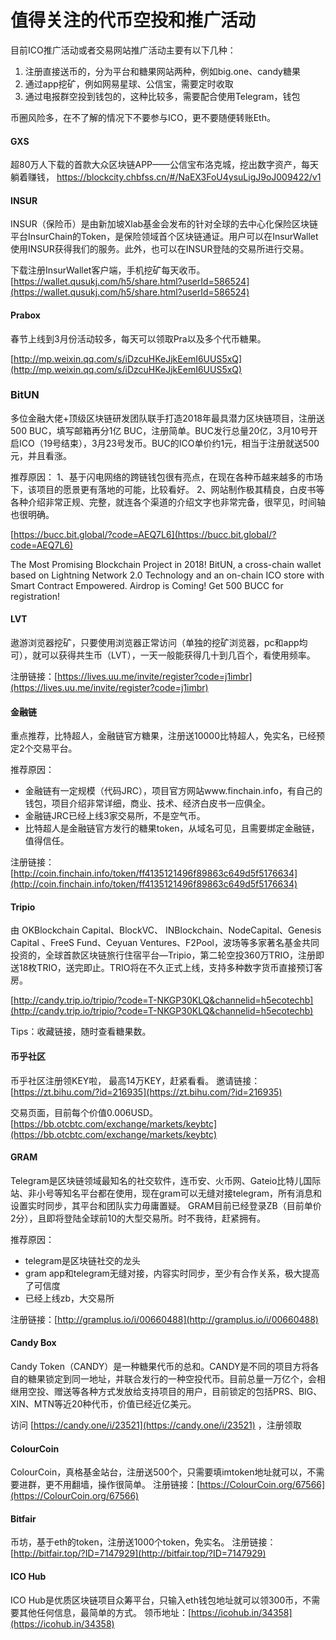 # 值得关注的代币空投和推广活动

目前ICO推广活动或者交易网站推广活动主要有以下几种：

1. 注册直接送币的，分为平台和糖果网站两种，例如big.one、candy糖果
2. 通过app挖矿，例如网易星球、公信宝，需要定时收取
3. 通过电报群空投到钱包的，这种比较多，需要配合使用Telegram，钱包

币圈风险多，在不了解的情况下不要参与ICO，更不要随便转账Eth。

#### GXS 

超80万人下载的首款大众区块链APP——公信宝布洛克城，挖出数字资产，每天躺着赚钱，
[https://blockcity.chbfss.cn/#/NaEX3FoU4ysuLigJ9oJ009422/v1 ](https://blockcity.chbfss.cn/#/NaEX3FoU4ysuLigJ9oJ009422/v1 )

#### INSUR

INSUR（保险币）是由新加坡Xlab基金会发布的针对全球的去中心化保险区块链平台InsurChain的Token，是保险领域首个区块链通证。用户可以在InsurWallet使用INSUR获得我们的服务。此外，也可以在INSUR登陆的交易所进行交易。

下载注册InsurWallet客户端，手机挖矿每天收币。
[https://wallet.qusukj.com/h5/share.html?userId=586524](https://wallet.qusukj.com/h5/share.html?userId=586524)

#### Prabox

春节上线到3月份活动较多，每天可以领取Pra以及多个代币糖果。

[http://mp.weixin.qq.com/s/iDzcuHKeJjkEemI6UUS5xQ](http://mp.weixin.qq.com/s/iDzcuHKeJjkEemI6UUS5xQ)

### BitUN

多位金融大佬+顶级区块链研发团队联手打造2018年最具潜力区块链项目，注册送500 BUC，填写邮箱再分1亿 BUC，注册简单。BUC发行总量20亿，3月10号开启ICO（19号结束），3月23号发币。BUC的ICO单价约1元，相当于注册就送500元，并且看涨。

推荐原因：
1、基于闪电网络的跨链钱包很有亮点，在现在各种币越来越多的市场下，该项目的愿景更有落地的可能，比较看好。
2、网站制作极其精良，白皮书等各种介绍非常正规、完整，就连各个渠道的介绍文字也非常完备，很罕见，时间轴也很明确。

[https://bucc.bit.global/?code=AEQ7L6](https://bucc.bit.global/?code=AEQ7L6)

The Most Promising Blockchain Project in 2018! BitUN, a cross-chain wallet based on Lightning Network 2.0 Technology and an on-chain ICO store with Smart Contract Empowered. Airdrop is Coming! Get 500 BUCC for registration! 


#### LVT 
遨游浏览器挖矿，只要使用浏览器正常访问（单独的挖矿浏览器，pc和app均可），就可以获得共生币（LVT），一天一般能获得几十到几百个，看使用频率。

注册链接：[https://lives.uu.me/invite/register?code=j1imbr](https://lives.uu.me/invite/register?code=j1imbr)

#### 金融链

重点推荐，比特超人，金融链官方糖果，注册送10000比特超人，免实名，已经预定2个交易平台。

推荐原因：

* 金融链有一定规模（代码JRC），项目官方网站www.finchain.info，有自己的钱包，项目介绍非常详细，商业、技术、经济白皮书一应俱全。
* 金融链JRC已经上线3家交易所，不是空气币。
* 比特超人是金融链官方发行的糖果token，从域名可见，且需要绑定金融链，值得信任。

注册链接：[http://coin.finchain.info/token/ff4135121496f89863c649d5f5176634](http://coin.finchain.info/token/ff4135121496f89863c649d5f5176634)

#### Tripio

由 OKBlockchain Capital、BlockVC、 INBlockchain、NodeCapital、Genesis Capital 、FreeS Fund、Ceyuan Ventures、F2Pool，波场等多家著名基金共同投资的，全球首款区块链旅行住宿平台—Tripio，第二轮空投360万TRIO，注册即送18枚TRIO，送完即止。TRIO将在不久正式上线，支持多种数字货币直接预订客房。 

[http://candy.trip.io/tripio/?code=T-NKGP30KLQ&channelid=h5ecotechb](http://candy.trip.io/tripio/?code=T-NKGP30KLQ&channelid=h5ecotechb)

Tips：收藏链接，随时查看糖果数。

#### 币乎社区

币乎社区注册领KEY啦， 最高14万KEY，赶紧看看。
邀请链接：
[https://zt.bihu.com/?id=216935](https://zt.bihu.com/?id=216935)

交易页面，目前每个价值0.006USD。
[https://bb.otcbtc.com/exchange/markets/keybtc](https://bb.otcbtc.com/exchange/markets/keybtc)

#### GRAM
Telegram是区块链领域最知名的社交软件，连币安、火币网、Gateio比特儿国际站、非小号等知名平台都在使用，现在gram可以无缝对接telegram，所有消息和设置实时同步，其平台和团队实力毋庸置疑。
GRAM目前已经登录ZB（目前单价2分），且即将登陆全球前10的大型交易所。时不我待，赶紧拥有。

推荐原因：

* telegram是区块链社交的龙头
* gram app和telegram无缝对接，内容实时同步，至少有合作关系，极大提高了可信度
* 已经上线zb，大交易所

注册链接：[http://gramplus.io/i/00660488](http://gramplus.io/i/00660488)

#### Candy Box
Candy Token（CANDY）是一种糖果代币的总和。CANDY是不同的项目方将各自的糖果锁定到同一地址，并联合发行的一种空投代币。目前总量一万亿个，会相继用空投、赠送等各种方式发放给支持项目的用户，目前锁定的包括PRS、BIG、XIN、MTN等近20种代币，价值已经近亿美元。

访问 [https://candy.one/i/23521](https://candy.one/i/23521) ，注册领取

#### ColourCoin

ColourCoin，真格基金站台，注册送500个，只需要填imtoken地址就可以，不需要进群，更不用翻墙，操作很简单。
注册链接：[https://ColourCoin.org/67566](https://ColourCoin.org/67566)

#### Bitfair
币坊，基于eth的token，注册送1000个token，免实名。
注册链接：[http://bitfair.top/?ID=7147929](http://bitfair.top/?ID=7147929)

#### ICO Hub
ICO Hub是优质区块链项目众筹平台，只输入eth钱包地址就可以领300币，不需要其他任何信息，最简单的方式。
领币地址：[https://icohub.in/34358](https://icohub.in/34358)



